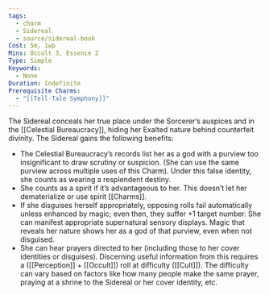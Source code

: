 ```yaml
---
tags:
  - charm
  - Sidereal
  - source/sidereal-book
Cost: 5m, 1wp
Mins: Occult 3, Essence 2
Type: Simple
Keywords:
  - None
Duration: Indefinite
Prerequisite Charms:
  - "[[Tell-Tale Symphony]]"
---
```

The Sidereal conceals her true place under the Sorcerer’s auspices and in the [[Celestial Bureaucracy]], hiding her Exalted nature behind counterfeit divinity. The Sidereal gains the following benefits: 
-  The Celestial Bureaucracy’s records list her as a god with a purview too insignificant to draw scrutiny or suspicion. (She can use the same purview across multiple uses of this Charm). Under this false identity, she counts as wearing a resplendent destiny. 
-  She counts as a spirit if it’s advantageous to her. This doesn’t let her dematerialize or use spirit [[Charms]]. 
-  If she disguises herself appropriately, opposing rolls fail automatically unless enhanced by magic; even then, they suffer +1 target number. She can manifest appropriate supernatural sensory displays. Magic that reveals her nature shows her as a god of that purview, even when not disguised. 
-  She can hear prayers directed to her (including those to her cover identities or disguises). Discerning useful information from this requires a ([[Perception]] + [[Occult]]) roll at difficulty ([[Cult]]). The difficulty can vary based on factors like how many people make the same prayer, praying at a shrine to the Sidereal or her cover identity, etc.